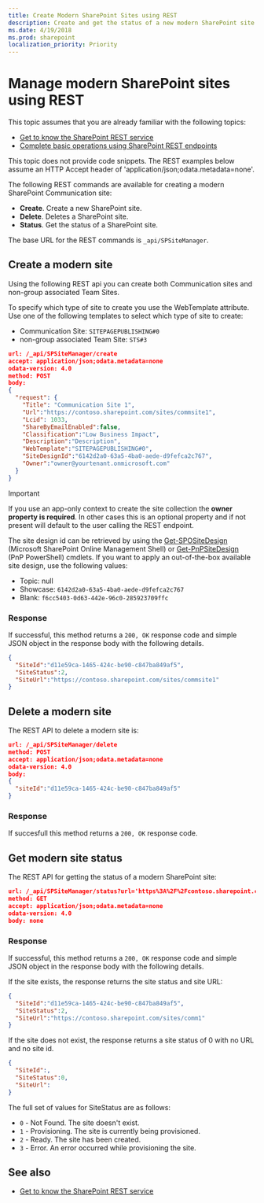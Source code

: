 ```yaml
---
title: Create Modern SharePoint Sites using REST
description: Create and get the status of a new modern SharePoint site by using the REST interface.
ms.date: 4/19/2018
ms.prod: sharepoint
localization_priority: Priority
---
```


# Manage modern SharePoint sites using REST

This topic assumes that you are already familiar with the following topics: 

- [Get to know the SharePoint REST service](../sp-add-ins/get-to-know-the-sharepoint-rest-service.md)
- [Complete basic operations using SharePoint REST endpoints](../sp-add-ins/complete-basic-operations-using-sharepoint-rest-endpoints.md)

This topic does not provide code snippets. The REST examples below assume an HTTP Accept header of 'application/json;odata.metadata=none'.

The following REST commands are available for creating a modern SharePoint Communication site:

- **Create**. Create a new SharePoint site.
- **Delete**. Deletes a SharePoint site.
- **Status**. Get the status of a SharePoint site.

The base URL for the REST commands is `_api/SPSiteManager`.

## Create a modern site

Using the following REST api you can create both Communication sites and non-group associated Team Sites.

To specify which type of site to create you use the WebTemplate attribute. Use one of the following templates to select which type of site to create:

* Communication Site: `SITEPAGEPUBLISHING#0`
* non-group associated Team Site: `STS#3`

```json
url: /_api/SPSiteManager/create
accept: application/json;odata.metadata=none
odata-version: 4.0
method: POST
body:
{
  "request": {
    "Title": "Communication Site 1",
    "Url":"https://contoso.sharepoint.com/sites/commsite1",
    "Lcid": 1033,
    "ShareByEmailEnabled":false,
    "Classification":"Low Business Impact",
    "Description":"Description",
    "WebTemplate":"SITEPAGEPUBLISHING#0",
    "SiteDesignId":"6142d2a0-63a5-4ba0-aede-d9fefca2c767",
    "Owner":"owner@yourtenant.onmicrosoft.com"
  }
}
```

> [!IMPORTANT]
> If you use an app-only context to create the site collection the **owner property is required**. In other cases this is an optional property and if not present will default to the user calling the REST endpoint.


The site design id can be retrieved by using the [Get-SPOSiteDesign](/powershell/module/sharepoint-online/get-spositedesign) (Microsoft SharePoint Online Management Shell) or [Get-PnPSiteDesign](/powershell/module/sharepoint-pnp/get-pnpsitedesign) (PnP PowerShell) cmdlets. If you want to apply an out-of-the-box available site design, use the following values:

- Topic: null
- Showcase: `6142d2a0-63a5-4ba0-aede-d9fefca2c767`
- Blank: `f6cc5403-0d63-442e-96c0-285923709ffc`

### Response

If successful, this method returns a `200, OK` response code and simple JSON object in the response body with the following details.

```json
{
  "SiteId":"d11e59ca-1465-424c-be90-c847ba849af5",
  "SiteStatus":2,
  "SiteUrl":"https://contoso.sharepoint.com/sites/commsite1"
}
```

## Delete a modern site

The REST API to delete a modern site is:

```json
url: /_api/SPSiteManager/delete
method: POST
accept: application/json;odata.metadata=none
odata-version: 4.0
body:
{
  "siteId":"d11e59ca-1465-424c-be90-c847ba849af5"
}
```
### Response

If succesfull this method returns a `200, OK` response code.

## Get modern site status

The REST API for getting the status of a modern SharePoint site:

```json
url: /_api/SPSiteManager/status?url='https%3A%2F%2Fcontoso.sharepoint.com%2Fsites%2Fcommsite1'
method: GET
accept: application/json;odata.metadata=none
odata-version: 4.0
body: none
```

### Response

If successful, this method returns a `200, OK` response code and simple JSON object in the response body with the following details.
 
If the site exists, the response returns the site status and site URL:

```json
{
  "SiteId":"d11e59ca-1465-424c-be90-c847ba849af5",
  "SiteStatus":2,
  "SiteUrl":"https://contoso.sharepoint.com/sites/comm1"
}
```


If the site does not exist, the response returns a site status of 0 with no URL and no site id.

```json
{ 
  "SiteId":,
  "SiteStatus":0,
  "SiteUrl":
}
```

The full set of values for SiteStatus are as follows:

+ `0` - Not Found.  The site doesn't exist.
+ `1` - Provisioning.  The site is currently being provisioned.
+ `2` - Ready.  The site has been created.
+ `3` - Error.  An error occurred while provisioning the site.

## See also

- [Get to know the SharePoint REST service](../sp-add-ins/get-to-know-the-sharepoint-rest-service.md)
